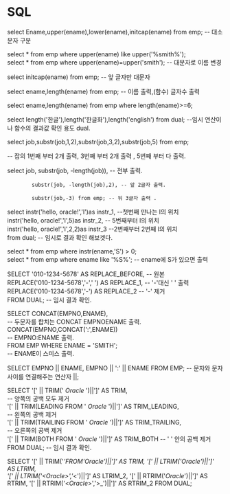 # SQL

select Ename,upper(ename),lower(ename),initcap(ename) from emp; -- 대소문자 구분

select * from emp where upper(ename) like upper('%smith%');                                       
select * from emp where upper(ename)=upper('smith'); -- 대문자로 이름 변경

select initcap(ename) from emp; -- 앞 글자만 대문자

select ename,length(ename) from emp; -- 이름 출력,(함수) 글자수 출력

select ename,length(ename) from emp where length(ename)>=6;

select length('한글'),length('한글화'),length('english') from dual;
--임시 연산이나 함수의 결과값 확인 용도 dual.

select job,substr(job,1,2),substr(job,3,2),substr(job,5) from emp;

-- 잡의 1번째 부터 2개 출력, 3번째 부터 2개 출력 , 5번째 부터 다 출력.

select job, substr(job, -length(job)), -- 전부 출력.

            substr(job, -length(job),2), -- 앞 2글자 출력.
            
            substr(job,-3) from emp; -- 뒤 3글자 출력 .        

select instr('hello, oracle!','l')as instr_1, --첫번째 만나는 l의 위치   
instr('hello, oracle!','l',5)as instr_2, -- 5번째부터 l의 위치   
instr('hello, oracle!','l',2,2)as instr_3 --2번째부터 2번째 l의 위치    
from dual; -- 임시로 결과 확인 해보겟다.    

select * from emp where instr(ename,'S') > 0;  
select * from emp where ename like '%S%'; -- ename에 S가 있으면 출력   

SELECT '010-1234-5678' AS REPLACE_BEFORE, -- 원본  
REPLACE('010-1234-5678','-',' ') AS REPLACE_1, -- '-'대신 ' ' 출력   
REPLACE('010-1234-5678','-') AS REPLACE_2 -- '-' 제거  
FROM DUAL; -- 임시 결과 확인.

SELECT CONCAT(EMPNO,ENAME),                                                       
-- 두문자를 합치는 CONCAT EMPNOENAME 출력.                            
CONCAT(EMPNO,CONCAT(':',ENAME))    
-- EMPNO:ENAME 출력.                                   
FROM EMP WHERE ENAME = 'SMITH';    
-- ENAME이 스미스 출력.

SELECT EMPNO || ENAME, EMPNO || ':' || ENAME FROM EMP;
-- 문자와 문자 사이를 연결해주는 연산자 ||;

SELECT '[' || TRIM(' _Oracle_ ')||']' AS TRIM,                
--  양쪽의 공백 모두 제거                                                                                       
'[' || TRIM(LEADING FROM ' _Oracle_ ')||']' AS TRIM_LEADING,               
--  왼쪽의 공백 제거                                                                               
'[' || TRIM(TRAILING FROM ' _Oracle_ ')||']' AS TRIM_TRAILING,                 
-- 오른쪽의 공백 제거                                                                     
'[' || TRIM(BOTH FROM ' _Oracle_ ')||']' AS TRIM_BOTH
-- '    ' 안의 공백 제거                                                                     
FROM DUAL;    -- 임시 결과 확인.

SELECT '[' || TRIM('_'FROM'_Oracle_')||']' AS TRIM,
'[' || LTRIM('_Oracle_')||']' AS LTRIM,  
'[' || LTRIM('<_Oracle_>','_<')||']' AS LTRIM_2,
'[' || RTRIM('_Oracle_')||']' AS RTRIM,
'[' || RTRIM('<_Oracle_>','>_')||']' AS RTRIM_2
FROM DUAL;
